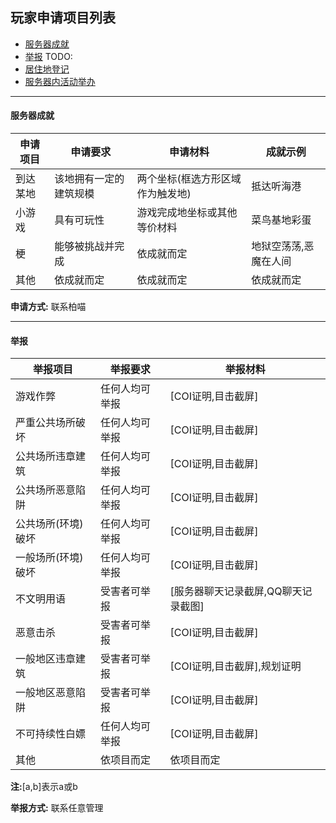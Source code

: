 ## 玩家申请项目列表

* [服务器成就](/player/ApplicationList?id=服务器成就)
* [举报](/player/ApplicationList?id=举报申请)
TODO:
* [居住地登记]()
* [服务器内活动举办]()

---
#### 服务器成就

| 申请项目 | 申请要求               | 申请材料                         | 成就示例              |
| -------- | ---------------------- | -------------------------------- | --------------------- |
| 到达某地 | 该地拥有一定的建筑规模 | 两个坐标(框选方形区域作为触发地) | 抵达听海港            |
| 小游戏   | 具有可玩性             | 游戏完成地坐标或其他等价材料     | 菜鸟基地彩蛋          |
| 梗       | 能够被挑战并完成       | 依成就而定                       | 地狱空荡荡,恶魔在人间 |
| 其他     | 依成就而定             | 依成就而定                       | 依成就而定            |

**申请方式:** 联系柏喵

---

#### 举报

| 举报项目           | 举报要求       | 举报材料                            |
| ------------------ | -------------- | ----------------------------------- |
| 游戏作弊           | 任何人均可举报 | [COI证明,目击截屏]                  |
| 严重公共场所破坏   | 任何人均可举报 | [COI证明,目击截屏]                  |
| 公共场所违章建筑   | 任何人均可举报 | [COI证明,目击截屏]                  |
| 公共场所恶意陷阱   | 任何人均可举报 | [COI证明,目击截屏]                  |
| 公共场所(环境)破坏 | 任何人均可举报 | [COI证明,目击截屏]                  |
| 一般场所(环境)破坏 | 任何人均可举报 | [COI证明,目击截屏]                  |
| 不文明用语         | 受害者可举报   | [服务器聊天记录截屏,QQ聊天记录截图] |
| 恶意击杀           | 受害者可举报   | [COI证明,目击截屏]                  |
| 一般地区违章建筑   | 受害者可举报   | [COI证明,目击截屏],规划证明         |
| 一般地区恶意陷阱   | 受害者可举报   | [COI证明,目击截屏]                  |
| 不可持续性白嫖     | 任何人均可举报 | [COI证明,目击截屏]                  |
| 其他               | 依项目而定     | 依项目而定                          |


**注:**[a,b]表示a或b

**举报方式:** 联系任意管理